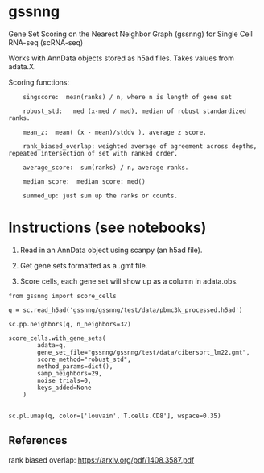# gssnng
Gene Set Scoring on the Nearest Neighbor Graph (gssnng) for Single Cell RNA-seq (scRNA-seq)

Works with AnnData objects stored as h5ad files. Takes values from adata.X.

Scoring functions:
```
    singscore:  mean(ranks) / n, where n is length of gene set
    
    robust_std:   med (x-med / mad), median of robust standardized ranks.
    
    mean_z:  mean( (x - mean)/stddv ), average z score.
    
    rank_biased_overlap: weighted average of agreement across depths, repeated intersection of set with ranked order.
    
    average_score:  sum(ranks) / n, average ranks.     
    
    median_score:  median score: med()
    
    summed_up: just sum up the ranks or counts.
```

# Instructions (see notebooks)

1. Read in an AnnData object using scanpy (an h5ad file).

2. Get gene sets formatted as a .gmt file.

3. Score cells, each gene set will show up as a column in adata.obs.

```
from gssnng import score_cells

q = sc.read_h5ad('gssnng/gssnng/test/data/pbmc3k_processed.h5ad')

sc.pp.neighbors(q, n_neighbors=32)

score_cells.with_gene_sets(
        adata=q,
        gene_set_file="gssnng/gssnng/test/data/cibersort_lm22.gmt",
        score_method="robust_std",
        method_params=dict(),
        samp_neighbors=29,
        noise_trials=0,
        keys_added=None
    )
    

sc.pl.umap(q, color=['louvain','T.cells.CD8'], wspace=0.35)
```

## References

rank biased overlap:  https://arxiv.org/pdf/1408.3587.pdf


